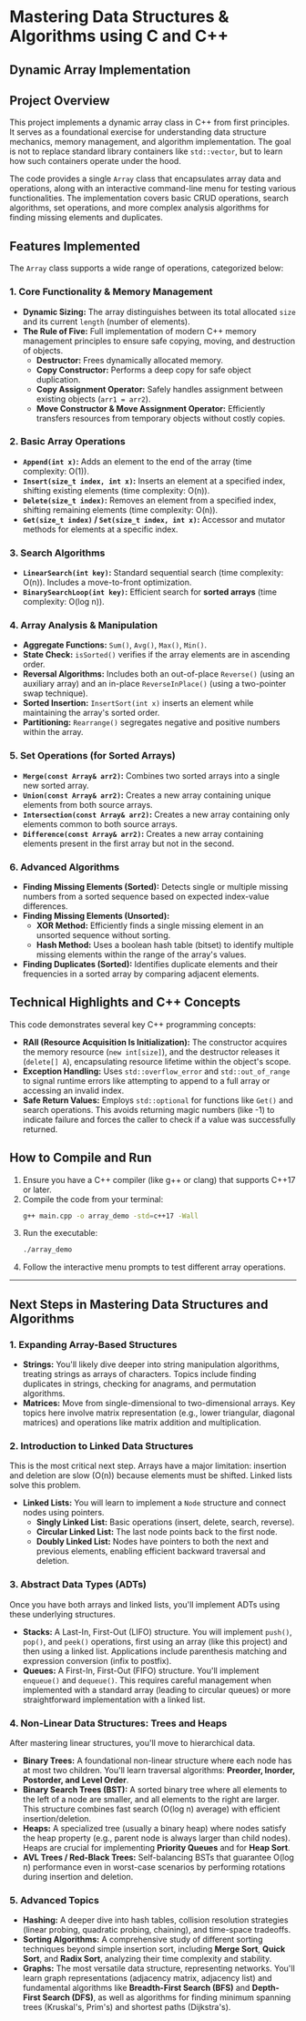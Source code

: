 # Mastering Data Structures & Algorithms using C and C++

## Dynamic Array Implementation

## Project Overview

This project implements a dynamic array class in C++ from first principles. It serves as a foundational exercise for understanding data structure mechanics, memory management, and algorithm implementation. The goal is not to replace standard library containers like `std::vector`, but to learn how such containers operate under the hood.

The code provides a single `Array` class that encapsulates array data and operations, along with an interactive command-line menu for testing various functionalities. The implementation covers basic CRUD operations, search algorithms, set operations, and more complex analysis algorithms for finding missing elements and duplicates.

## Features Implemented

The `Array` class supports a wide range of operations, categorized below:

### 1. Core Functionality & Memory Management

*   **Dynamic Sizing:** The array distinguishes between its total allocated `size` and its current `length` (number of elements).
*   **The Rule of Five:** Full implementation of modern C++ memory management principles to ensure safe copying, moving, and destruction of objects.
    *   **Destructor:** Frees dynamically allocated memory.
    *   **Copy Constructor:** Performs a deep copy for safe object duplication.
    *   **Copy Assignment Operator:** Safely handles assignment between existing objects (`arr1 = arr2`).
    *   **Move Constructor & Move Assignment Operator:** Efficiently transfers resources from temporary objects without costly copies.

### 2. Basic Array Operations

*   **`Append(int x)`:** Adds an element to the end of the array (time complexity: O(1)).
*   **`Insert(size_t index, int x)`:** Inserts an element at a specified index, shifting existing elements (time complexity: O(n)).
*   **`Delete(size_t index)`:** Removes an element from a specified index, shifting remaining elements (time complexity: O(n)).
*   **`Get(size_t index)` / `Set(size_t index, int x)`:** Accessor and mutator methods for elements at a specific index.

### 3. Search Algorithms

*   **`LinearSearch(int key)`:** Standard sequential search (time complexity: O(n)). Includes a move-to-front optimization.
*   **`BinarySearchLoop(int key)`:** Efficient search for **sorted arrays** (time complexity: O(log n)).

### 4. Array Analysis & Manipulation

*   **Aggregate Functions:** `Sum()`, `Avg()`, `Max()`, `Min()`.
*   **State Check:** `isSorted()` verifies if the array elements are in ascending order.
*   **Reversal Algorithms:** Includes both an out-of-place `Reverse()` (using an auxiliary array) and an in-place `ReverseInPlace()` (using a two-pointer swap technique).
*   **Sorted Insertion:** `InsertSort(int x)` inserts an element while maintaining the array's sorted order.
*   **Partitioning:** `Rearrange()` segregates negative and positive numbers within the array.

### 5. Set Operations (for Sorted Arrays)

*   **`Merge(const Array& arr2)`:** Combines two sorted arrays into a single new sorted array.
*   **`Union(const Array& arr2)`:** Creates a new array containing unique elements from both source arrays.
*   **`Intersection(const Array& arr2)`:** Creates a new array containing only elements common to both source arrays.
*   **`Difference(const Array& arr2)`:** Creates a new array containing elements present in the first array but not in the second.

### 6. Advanced Algorithms

*   **Finding Missing Elements (Sorted):** Detects single or multiple missing numbers from a sorted sequence based on expected index-value differences.
*   **Finding Missing Elements (Unsorted):**
    *   **XOR Method:** Efficiently finds a single missing element in an unsorted sequence without sorting.
    *   **Hash Method:** Uses a boolean hash table (bitset) to identify multiple missing elements within the range of the array's values.
*   **Finding Duplicates (Sorted):** Identifies duplicate elements and their frequencies in a sorted array by comparing adjacent elements.

## Technical Highlights and C++ Concepts

This code demonstrates several key C++ programming concepts:

*   **RAII (Resource Acquisition Is Initialization):** The constructor acquires the memory resource (`new int[size]`), and the destructor releases it (`delete[] A`), encapsulating resource lifetime within the object's scope.
*   **Exception Handling:** Uses `std::overflow_error` and `std::out_of_range` to signal runtime errors like attempting to append to a full array or accessing an invalid index.
*   **Safe Return Values:** Employs `std::optional` for functions like `Get()` and search operations. This avoids returning magic numbers (like -1) to indicate failure and forces the caller to check if a value was successfully returned.

## How to Compile and Run

1.  Ensure you have a C++ compiler (like g++ or clang) that supports C++17 or later.
2.  Compile the code from your terminal:
    ```bash
    g++ main.cpp -o array_demo -std=c++17 -Wall
    ```
3.  Run the executable:
    ```bash
    ./array_demo
    ```
4.  Follow the interactive menu prompts to test different array operations.

---

## Next Steps in Mastering Data Structures and Algorithms

### 1. Expanding Array-Based Structures

*   **Strings:** You'll likely dive deeper into string manipulation algorithms, treating strings as arrays of characters. Topics include finding duplicates in strings, checking for anagrams, and permutation algorithms.
*   **Matrices:** Move from single-dimensional to two-dimensional arrays. Key topics here involve matrix representation (e.g., lower triangular, diagonal matrices) and operations like matrix addition and multiplication.

### 2. Introduction to Linked Data Structures

This is the most critical next step. Arrays have a major limitation: insertion and deletion are slow (O(n)) because elements must be shifted. Linked lists solve this problem.

*   **Linked Lists:** You will learn to implement a `Node` structure and connect nodes using pointers.
    *   **Singly Linked List:** Basic operations (insert, delete, search, reverse).
    *   **Circular Linked List:** The last node points back to the first node.
    *   **Doubly Linked List:** Nodes have pointers to both the next and previous elements, enabling efficient backward traversal and deletion.

### 3. Abstract Data Types (ADTs)

Once you have both arrays and linked lists, you'll implement ADTs using these underlying structures.

*   **Stacks:** A Last-In, First-Out (LIFO) structure. You will implement `push()`, `pop()`, and `peek()` operations, first using an array (like this project) and then using a linked list. Applications include parenthesis matching and expression conversion (infix to postfix).
*   **Queues:** A First-In, First-Out (FIFO) structure. You'll implement `enqueue()` and `dequeue()`. This requires careful management when implemented with a standard array (leading to circular queues) or more straightforward implementation with a linked list.

### 4. Non-Linear Data Structures: Trees and Heaps

After mastering linear structures, you'll move to hierarchical data.

*   **Binary Trees:** A foundational non-linear structure where each node has at most two children. You'll learn traversal algorithms: **Preorder, Inorder, Postorder, and Level Order**.
*   **Binary Search Trees (BST):** A sorted binary tree where all elements to the left of a node are smaller, and all elements to the right are larger. This structure combines fast search (O(log n) average) with efficient insertion/deletion.
*   **Heaps:** A specialized tree (usually a binary heap) where nodes satisfy the heap property (e.g., parent node is always larger than child nodes). Heaps are crucial for implementing **Priority Queues** and for **Heap Sort**.
*   **AVL Trees / Red-Black Trees:** Self-balancing BSTs that guarantee O(log n) performance even in worst-case scenarios by performing rotations during insertion and deletion.

### 5. Advanced Topics

*   **Hashing:** A deeper dive into hash tables, collision resolution strategies (linear probing, quadratic probing, chaining), and time-space tradeoffs.
*   **Sorting Algorithms:** A comprehensive study of different sorting techniques beyond simple insertion sort, including **Merge Sort**, **Quick Sort**, and **Radix Sort**, analyzing their time complexity and stability.
*   **Graphs:** The most versatile data structure, representing networks. You'll learn graph representations (adjacency matrix, adjacency list) and fundamental algorithms like **Breadth-First Search (BFS)** and **Depth-First Search (DFS)**, as well as algorithms for finding minimum spanning trees (Kruskal's, Prim's) and shortest paths (Dijkstra's).